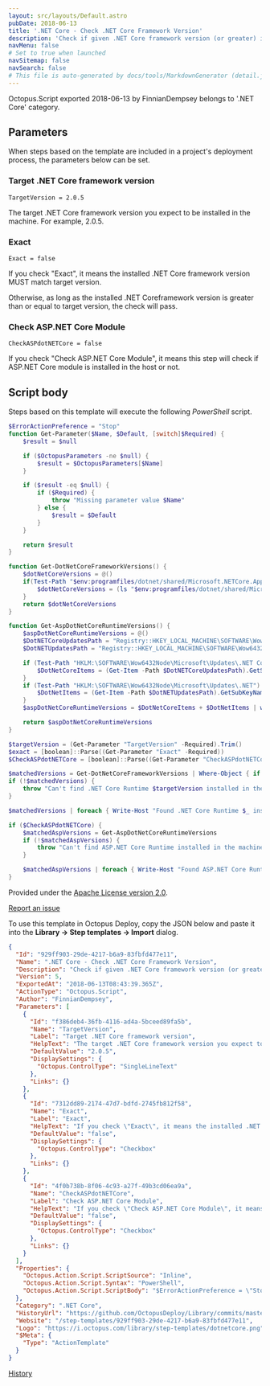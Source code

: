 ```yaml
---
layout: src/layouts/Default.astro
pubDate: 2018-06-13
title: '.NET Core - Check .NET Core Framework Version'
description: 'Check if given .NET Core framework version (or greater) is installed.'
navMenu: false
# Set to true when launched
navSitemap: false
navSearch: false
# This file is auto-generated by docs/tools/MarkdownGenerator (detail.js)
---
```


Octopus.Script exported 2018-06-13 by FinnianDempsey belongs to '.NET Core' category.

## Parameters

When steps based on the template are included in a project's deployment process, the parameters below can be set.


<div class="param">

### Target .NET Core framework version

`TargetVersion = 2.0.5`

The target .NET Core framework version you expect to be installed in the machine. For example, 2.0.5.

</div>
        
<div class="param">

### Exact

`Exact = false`

If you check "Exact", it means the installed .NET Core framework version MUST match target version.

Otherwise, as long as the installed .NET Coreframework version is greater than or equal to target version, the check will pass.

</div>
        
<div class="param">

### Check ASP.NET Core Module

`CheckASPdotNETCore = false`

If you check "Check ASP.NET Core Module", it means this step will check if ASP.NET Core module is installed in the host or not.

</div>
        

## Script body

Steps based on this template will execute the following *PowerShell* script.

```powershell
$ErrorActionPreference = "Stop" 
function Get-Parameter($Name, $Default, [switch]$Required) {
    $result = $null

    if ($OctopusParameters -ne $null) {
        $result = $OctopusParameters[$Name]
    }

    if ($result -eq $null) {
        if ($Required) {
            throw "Missing parameter value $Name"
        } else {
            $result = $Default
        }
    }

    return $result
}

function Get-DotNetCoreFrameworkVersions() {
    $dotNetCoreVersions = @()
    if(Test-Path "$env:programfiles/dotnet/shared/Microsoft.NETCore.App") {
        $dotNetCoreVersions = (ls "$env:programfiles/dotnet/shared/Microsoft.NETCore.App").Name
    }
    return $dotNetCoreVersions
}

function Get-AspDotNetCoreRuntimeVersions() {
    $aspDotNetCoreRuntimeVersions = @()
    $DotNETCoreUpdatesPath = "Registry::HKEY_LOCAL_MACHINE\SOFTWARE\Wow6432Node\Microsoft\Updates\.NET Core"
    $DotNETUpdatesPath = "Registry::HKEY_LOCAL_MACHINE\SOFTWARE\Wow6432Node\Microsoft\Updates\.NET"

    if (Test-Path "HKLM:\SOFTWARE\Wow6432Node\Microsoft\Updates\.NET Core") {
	    $DotNetCoreItems = (Get-Item -Path $DotNETCoreUpdatesPath).GetSubKeyNames()
    }
    if (Test-Path "HKLM:\SOFTWARE\Wow6432Node\Microsoft\Updates\.NET") {
        $DotNetItems = (Get-Item -Path $DotNETUpdatesPath).GetSubKeyNames()
    }
	$aspDotNetCoreRuntimeVersions = $DotNetCoreItems + $DotNetItems | where { $_ -match "^Microsoft (ASP)?\.NET Core (?<version>[\d\.]+(.*?)?) "} | foreach { $Matches['version'] }

    return $aspDotNetCoreRuntimeVersions
}

$targetVersion = (Get-Parameter "TargetVersion" -Required).Trim()
$exact = [boolean]::Parse((Get-Parameter "Exact" -Required))
$CheckASPdotNETCore = [boolean]::Parse((Get-Parameter "CheckASPdotNETCore" -Required))

$matchedVersions = Get-DotNetCoreFrameworkVersions | Where-Object { if ($exact) { $_ -eq $targetVersion } else { $_ -ge $targetVersion }  }
if (!$matchedVersions) { 
    throw "Can't find .NET Core Runtime $targetVersion installed in the machine."
}

$matchedVersions | foreach { Write-Host "Found .NET Core Runtime $_ installed in the machine." }

if ($CheckASPdotNETCore) {
    $matchedAspVersions = Get-AspDotNetCoreRuntimeVersions
    if (!$matchedAspVersions) {
        throw "Can't find ASP.NET Core Runtime installed in the machine."
    }

    $matchedAspVersions | foreach { Write-Host "Found ASP.NET Core Runtime $_ installed in the machine." }
}
```

Provided under the [Apache License version 2.0](https://github.com/OctopusDeploy/Library/blob/master/LICENSE.txt).

[Report an issue](https://github.com/OctopusDeploy/Library/issues/new?assignees=&labels=&projects=&template=bug-report.yml&title=Issue%20with%20.NET%20Core%20-%20Check%20.NET%20Core%20Framework%20Version&step-template=.NET%20Core%20-%20Check%20.NET%20Core%20Framework%20Version)

<div class="get-json">

To use this template in Octopus Deploy, copy the JSON below and paste it into the **Library → Step templates → Import** dialog.

```json
{
  "Id": "929ff903-29de-4217-b6a9-83fbfd477e11",
  "Name": ".NET Core - Check .NET Core Framework Version",
  "Description": "Check if given .NET Core framework version (or greater) is installed.",
  "Version": 5,
  "ExportedAt": "2018-06-13T08:43:39.365Z",
  "ActionType": "Octopus.Script",
  "Author": "FinnianDempsey",
  "Parameters": [
    {
      "Id": "f386deb4-36fb-4116-ad4a-5bceed89fa5b",
      "Name": "TargetVersion",
      "Label": "Target .NET Core framework version",
      "HelpText": "The target .NET Core framework version you expect to be installed in the machine. For example, 2.0.5.",
      "DefaultValue": "2.0.5",
      "DisplaySettings": {
        "Octopus.ControlType": "SingleLineText"
      },
      "Links": {}
    },
    {
      "Id": "7312dd89-2174-47d7-bdfd-2745fb812f58",
      "Name": "Exact",
      "Label": "Exact",
      "HelpText": "If you check \"Exact\", it means the installed .NET Core framework version MUST match target version.\n\nOtherwise, as long as the installed .NET Coreframework version is greater than or equal to target version, the check will pass.",
      "DefaultValue": "false",
      "DisplaySettings": {
        "Octopus.ControlType": "Checkbox"
      },
      "Links": {}
    },
    {
      "Id": "4f0b738b-8f06-4c93-a27f-49b3cd06ea9a",
      "Name": "CheckASPdotNETCore",
      "Label": "Check ASP.NET Core Module",
      "HelpText": "If you check \"Check ASP.NET Core Module\", it means this step will check if ASP.NET Core module is installed in the host or not.",
      "DefaultValue": "false",
      "DisplaySettings": {
        "Octopus.ControlType": "Checkbox"
      },
      "Links": {}
    }
  ],
  "Properties": {
    "Octopus.Action.Script.ScriptSource": "Inline",
    "Octopus.Action.Script.Syntax": "PowerShell",
    "Octopus.Action.Script.ScriptBody": "$ErrorActionPreference = \"Stop\" \nfunction Get-Parameter($Name, $Default, [switch]$Required) {\n    $result = $null\n\n    if ($OctopusParameters -ne $null) {\n        $result = $OctopusParameters[$Name]\n    }\n\n    if ($result -eq $null) {\n        if ($Required) {\n            throw \"Missing parameter value $Name\"\n        } else {\n            $result = $Default\n        }\n    }\n\n    return $result\n}\n\nfunction Get-DotNetCoreFrameworkVersions() {\n    $dotNetCoreVersions = @()\n    if(Test-Path \"$env:programfiles/dotnet/shared/Microsoft.NETCore.App\") {\n        $dotNetCoreVersions = (ls \"$env:programfiles/dotnet/shared/Microsoft.NETCore.App\").Name\n    }\n    return $dotNetCoreVersions\n}\n\nfunction Get-AspDotNetCoreRuntimeVersions() {\n    $aspDotNetCoreRuntimeVersions = @()\n    $DotNETCoreUpdatesPath = \"Registry::HKEY_LOCAL_MACHINE\\SOFTWARE\\Wow6432Node\\Microsoft\\Updates\\.NET Core\"\n    $DotNETUpdatesPath = \"Registry::HKEY_LOCAL_MACHINE\\SOFTWARE\\Wow6432Node\\Microsoft\\Updates\\.NET\"\n\n    if (Test-Path \"HKLM:\\SOFTWARE\\Wow6432Node\\Microsoft\\Updates\\.NET Core\") {\n\t    $DotNetCoreItems = (Get-Item -Path $DotNETCoreUpdatesPath).GetSubKeyNames()\n    }\n    if (Test-Path \"HKLM:\\SOFTWARE\\Wow6432Node\\Microsoft\\Updates\\.NET\") {\n        $DotNetItems = (Get-Item -Path $DotNETUpdatesPath).GetSubKeyNames()\n    }\n\t$aspDotNetCoreRuntimeVersions = $DotNetCoreItems + $DotNetItems | where { $_ -match \"^Microsoft (ASP)?\\.NET Core (?<version>[\\d\\.]+(.*?)?) \"} | foreach { $Matches['version'] }\n\n    return $aspDotNetCoreRuntimeVersions\n}\n\n$targetVersion = (Get-Parameter \"TargetVersion\" -Required).Trim()\n$exact = [boolean]::Parse((Get-Parameter \"Exact\" -Required))\n$CheckASPdotNETCore = [boolean]::Parse((Get-Parameter \"CheckASPdotNETCore\" -Required))\n\n$matchedVersions = Get-DotNetCoreFrameworkVersions | Where-Object { if ($exact) { $_ -eq $targetVersion } else { $_ -ge $targetVersion }  }\nif (!$matchedVersions) { \n    throw \"Can't find .NET Core Runtime $targetVersion installed in the machine.\"\n}\n\n$matchedVersions | foreach { Write-Host \"Found .NET Core Runtime $_ installed in the machine.\" }\n\nif ($CheckASPdotNETCore) {\n    $matchedAspVersions = Get-AspDotNetCoreRuntimeVersions\n    if (!$matchedAspVersions) {\n        throw \"Can't find ASP.NET Core Runtime installed in the machine.\"\n    }\n\n    $matchedAspVersions | foreach { Write-Host \"Found ASP.NET Core Runtime $_ installed in the machine.\" }\n}"
  },
  "Category": ".NET Core",
  "HistoryUrl": "https://github.com/OctopusDeploy/Library/commits/master/step-templates//opt/buildagent/work/75443764cd38076d/step-templates/windows-check-net-core-framework-version.json",
  "Website": "/step-templates/929ff903-29de-4217-b6a9-83fbfd477e11",
  "Logo": "https://i.octopus.com/library/step-templates/dotnetcore.png",
  "$Meta": {
    "Type": "ActionTemplate"
  }
}
```

[History](https://github.com/OctopusDeploy/Library/commits/master/step-templates/https://github.com/OctopusDeploy/Library/commits/master/step-templates//opt/buildagent/work/75443764cd38076d/step-templates/windows-check-net-core-framework-version.json)

</div>
